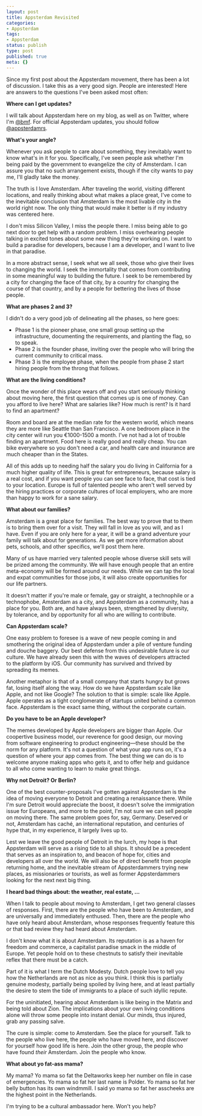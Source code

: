 ```yaml
---
layout: post
title: Appsterdam Revisited
categories:
- Appsterdam
tags:
- Appsterdam
status: publish
type: post
published: true
meta: {}
---
```

Since my first post about the Appsterdam movement, there has been a lot of discussion. I take this as a very good sign. People are interested! Here are answers to the questions I've been asked most often:

<strong>Where can I get updates?</strong>

I will talk about Appsterdam here on my blog, as well as on Twitter, where I'm <a href="http://twitter.com/bmf">@bmf</a>. For official Appsterdam updates, you should follow <a href="http://twitter.com/appsterdamrs">@appsterdamrs</a>. 

<strong>What's your angle?</strong>

Whenever you ask people to care about something, they inevitably want to know what's in it for you. Specifically, I've seen people ask whether I'm being paid by the government to evangelize the city of Amsterdam. I can assure you that no such arrangement exists, though if the city wants to pay me, I'll gladly take the money.

The truth is I love Amsterdam. After traveling the world, visiting different locations, and really thinking about what makes a place great, I've come to the inevitable conclusion that Amsterdam is the most livable city in the world right now. The only thing that would make it better is if my industry was centered here.

I don't miss Silicon Valley, I miss the people there. I miss being able to go next door to get help with a random problem. I miss overhearing people talking in excited tones about some new thing they're working on. I want to build a paradise for developers, because I am a developer, and I want to live in that paradise.

In a more abstract sense, I seek what we all seek, those who give their lives to changing the world. I seek the immortality that comes from contributing in some meaningful way to building the future. I seek to be remembered by a city for changing the face of that city, by a country for changing the course of that country, and by a people for bettering the lives of those people.

<strong>What are phases 2 and 3?</strong>

I didn't do a very good job of delineating all the phases, so here goes: 

<ul><li>Phase 1 is the pioneer phase, one small group setting up the infrastructure, documenting the requirements, and planting the flag, so to speak. </li>
<li>Phase 2 is the founder phase, inviting over the people who will bring the current community to critical mass. </li>
<li>Phase 3 is the employee phase, when the people from phase 2 start hiring people from the throng that follows.</li></ul>

<strong>What are the living conditions?</strong>

Once the wonder of this place wears off and you start seriously thinking about moving here, the first question that comes up is one of money. Can you afford to live here? What are salaries like? How much is rent? Is it hard to find an apartment?

Room and board are at the median rate for the western world, which means they are more like Seattle than San Francisco. A one bedroom place in the city center will run you €1000-1500 a month. I've not had a lot of trouble finding an apartment. Food here is really good and really cheap. You can bike everywhere so you don't need a car, and health care and insurance are much cheaper than in the States.

All of this adds up to needing half the salary you do living in California for a much higher quality of life. This is great for entrepreneurs, because salary is a real cost, and if you want people you can see face to face, that cost is tied to your location. Europe is full of talented people who aren't well served by the hiring practices or corporate cultures of local employers, who are more than happy to work for a sane salary.

<strong>What about our families?</strong>

Amsterdam is a great place for families. The best way to prove that to them is to bring them over for a visit. They will fall in love as you will, and as I have. Even if you are only here for a year, it will be a grand adventure your family will talk about for generations. As we get more information about pets, schools, and other specifics, we'll post them here.

Many of us have married very talented people whose diverse skill sets will be prized among the community. We will have enough people that an entire meta-economy will be formed around our needs. While we can tap the local and expat communities for those jobs, it will also create opportunities for our life partners. 

It doesn't matter if you're male or female, gay or straight, a technophile or a technophobe, Amsterdam as a city, and Appsterdam as a community, has a place for you. Both are, and have always been, strengthened by diversity, by tolerance, and by opportunity for all who are willing to contribute.

<strong>Can Appsterdam scale?</strong>

One easy problem to foresee is a wave of new people coming in and smothering the original idea of Appsterdam under a pile of venture funding and douche baggery. Our best defense from this undesirable future is our culture. We have already seen this with the waves of developers attracted to the platform by iOS. Our community has survived and thrived by spreading its memes.

Another metaphor is that of a small company that starts hungry but grows fat, losing itself along the way. How do we have Appsterdam scale like Apple, and not like Google? The solution to that is simple: scale like Apple. Apple operates as a tight conglomerate of startups united behind a common face. Appsterdam is the exact same thing, without the corporate curtain.

<strong>Do you have to be an Apple developer?</strong>

The memes developed by Apple developers are bigger than Apple. Our coopertive business model, our reverence for good design, our moving from software engineering to product engineering—these should be the norm for any platform. It's not a question of what your app runs on, it's a question of where your app comes from. The best thing we can do is to welcome anyone making apps who gets it, and to offer help and guidance to all who come wanting to learn to make great things. 

<strong>Why not Detroit? Or Berlin?</strong>

One of the best counter-proposals I've gotten against Appsterdam is the idea of moving everyone to Detroit and creating a renaissance there. While I'm sure Detroit would appreciate the boost, it doesn't solve the immigration issue for Europeans, and more to the point, I'm not sure we can sell people on moving there. The same problem goes for, say, Germany. Deserved or not, Amsterdam has caché, an international reputation, and centuries of hype that, in my experience, it largely lives up to.

Lest we leave the good people of Detroit in the lurch, my hope is that Appsterdam will serve as a rising tide to all ships. It should be a precedent that serves as an inspiration to, and beacon of hope for, cities and developers all over the world. We will also be of direct benefit from people returning home, and the inevitable stream of Appsterdammers trying new places, as missionaries or tourists, as well as former Appsterdammers looking for the next next big thing.

<strong>I heard bad things about: the weather, real estate, ...</strong>

When I talk to people about moving to Amsterdam, I get two general classes of responses. First, there are the people who have been to Amsterdam, and are universally and immediately enthused. Then, there are the people who have only heard about Amsterdam, whose responses frequently feature this or that bad review they had heard about Amsterdam.

I don't know what it is about Amsterdam. Its reputation is as a haven for freedom and commerce, a capitalist paradise smack in the middle of Europe. Yet people hold on to these chestnuts to satisfy their inevitable reflex that there must be a catch.

Part of it is what I term the Dutch Modesty. Dutch people love to tell you how the Netherlands are not as nice as you think. I think this is partially genuine modesty, partially being spoiled by living here, and at least partially the desire to stem the tide of immigrants to a place of such idyllic repute. 

For the uninitiated, hearing about Amsterdam is like being in the Matrix and being told about Zion. The implications about your own living conditions alone will throw some people into instant denial. Our minds, thus injured, grab any passing salve.

The cure is simple: come to Amsterdam. See the place for yourself. Talk to the people who live here, the people who have moved here, and discover for yourself how good life is here. Join the other group, the people who have found <i>their</i> Amsterdam. Join the people who know.

<strong>What about yo fat-ass mama?</strong>

My mama? Yo mama so fat the Deltaworks keep her number on file in case of emergencies. Yo mama so fat her last name is Polder. Yo mama so fat her belly button has its own windmmill. I said yo mama so fat her asscheeks are the highest point in the Netherlands.

I'm trying to be a cultural ambassador here. Won't you help?
